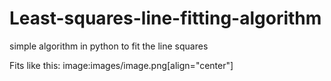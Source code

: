 # Least-squares-line-fitting-algorithm
simple algorithm in python to fit the line squares

Fits like this:
image:images/image.png[align="center"]
